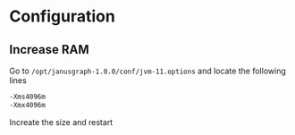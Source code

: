 # Configuration

## Increase RAM

Go to `/opt/janusgraph-1.0.0/conf/jvm-11.options` and locate the following lines

```bash
-Xms4096m
-Xmx4096m
```

Increate the size and restart